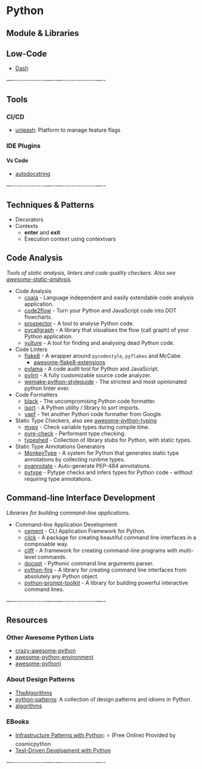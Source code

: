 # Python

## Module & Libraries


## Low-Code

* [Dash](https://dash.plotly.com/)




—--------------—--—--------------—--

## Tools

### CI/CD

* [unleash](https://github.com/Unleash/unleash): Platform to manage feature flags

### IDE Plugins

#### Vs Code

- [autodocstring](.)


—--------------—--—--------------—--

## Techniques & Patterns

- Decorators
- Contexts
  - __enter__ and __exit__
  - Execution context using contextvars




<!-- ----------------------------------------------------------------------- -->



## Code Analysis

*Tools of static analysis, linters and code quality checkers. Also see [awesome-static-analysis](https://github.com/mre/awesome-static-analysis).*

* Code Analysis
  * [coala](https://github.com/coala/coala/) - Language independent and easily extendable code analysis application.
  * [code2flow](https://github.com/scottrogowski/code2flow) - Turn your Python and JavaScript code into DOT flowcharts.
  * [prospector](https://github.com/PyCQA/prospector) - A tool to analyse Python code.
  * [pycallgraph](https://github.com/gak/pycallgraph) - A library that visualises the flow (call graph) of your Python application.
  * [vulture](https://github.com/jendrikseipp/vulture) - A tool for finding and analysing dead Python code.
* Code Linters
  * [flake8](https://pypi.org/project/flake8/) - A wrapper around `pycodestyle`, `pyflakes` and McCabe.
    * [awesome-flake8-extensions](https://github.com/DmytroLitvinov/awesome-flake8-extensions)
  * [pylama](https://github.com/klen/pylama) - A code audit tool for Python and JavaScript.
  * [pylint](https://www.pylint.org/) - A fully customizable source code analyzer.
  * [wemake-python-styleguide](https://github.com/wemake-services/wemake-python-styleguide) - The strictest and most opinionated python linter ever.
* Code Formatters
  * [black](https://github.com/python/black) - The uncompromising Python code formatter.
  * [isort](https://github.com/timothycrosley/isort) - A Python utility / library to sort imports.
  * [yapf](https://github.com/google/yapf) - Yet another Python code formatter from Google.
* Static Type Checkers, also see [awesome-python-typing](https://github.com/typeddjango/awesome-python-typing)
  * [mypy](http://mypy-lang.org/) - Check variable types during compile time.
  * [pyre-check](https://github.com/facebook/pyre-check) - Performant type checking.
  * [typeshed](https://github.com/python/typeshed) - Collection of library stubs for Python, with static types.
* Static Type Annotations Generators
  * [MonkeyType](https://github.com/Instagram/MonkeyType) - A system for Python that generates static type annotations by collecting runtime types.
  * [pyannotate](https://github.com/dropbox/pyannotate) - Auto-generate PEP-484 annotations.
  * [pytype](https://github.com/google/pytype) - Pytype checks and infers types for Python code - without requiring type annotations.

## Command-line Interface Development

*Libraries for building command-line applications.*

* Command-line Application Development
  * [cement](http://builtoncement.com/) - CLI Application Framework for Python.
  * [click](http://click.pocoo.org/dev/) - A package for creating beautiful command line interfaces in a composable way.
  * [cliff](https://docs.openstack.org/developer/cliff/) - A framework for creating command-line programs with multi-level commands.
  * [docopt](http://docopt.org/) - Pythonic command line arguments parser.
  * [python-fire](https://github.com/google/python-fire) - A library for creating command line interfaces from absolutely any Python object.
  * [python-prompt-toolkit](https://github.com/jonathanslenders/python-prompt-toolkit) - A library for building powerful interactive command lines.
  





—--------------—--—--------------—--

## Resources


### Other Awesome Python Lists

* [crazy-awesome-python](https://github.com/dylanhogg/crazy-awesome-python)
* [awesome-python-environment](https://github.com/ryo-ma/awesome-python-environment)
* [awesome-python)](https://github.com/vinta/awesome-python)

### About Design Patterns

- [TheAlgorithms](https://github.com/TheAlgorithms/Python)
- [python-patterns](https://github.com/faif/python-patterns): A collection of design patterns and idioms in Python.
- [algorithms](https://github.com/keon/algorithms)

### EBooks

* [Infrastructure Patterns with Python](https://www.cosmicpython.com/book/preface.html): :star: (Free Online) Provided by cosmicpython
* [Test-Driven Development with Python](http://www.obeythetestinggoat.com/)

—--------------—--—--------------—--
